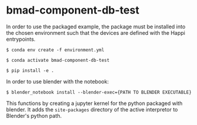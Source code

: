 # bmad-component-db-test

In order to use the packaged example, the package must be installed into the chosen environment such that the devices are defined with the Happi entrypoints.  
 
```$ conda env create -f environment.yml```  

```$ conda activate bmad-component-db-test```

```$ pip install -e .```

In order to use blender with the notebook:

```$ blender_notebook install --blender-exec={PATH TO BLENDER EXECUTABLE}```

This functions by creating a jupyter kernel for the python packaged with blender. It adds the `site-packages` directory of the active interpretor to Blender's python path. 
